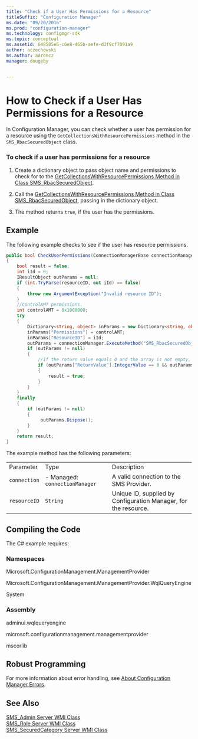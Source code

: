 ```yaml
---
title: "Check if a User Has Permissions for a Resource"
titleSuffix: "Configuration Manager"
ms.date: "09/20/2016"
ms.prod: "configuration-manager"
ms.technology: configmgr-sdk
ms.topic: conceptual
ms.assetid: 648585e5-c6e8-465b-aefe-d3f9cf7091a9
author: aczechowski
ms.author: aaroncz
manager: dougeby


---
```

# How to Check if a User Has Permissions for a Resource
In Configuration Manager, you can check whether a user has permission for a resource using the `GetCollectionsWithResourcePermissions` method in the `SMS_RbacSecuredObject` class.  

### To check if a user has permissions for a resource  

1.  Create a dictionary object to pass object name and permissions to check for to the [GetCollectionsWithResourcePermissions Method in Class SMS_RbacSecuredObject](../../../../develop/reference/core/servers/configure/getcollectionswithresourcepermissions-method-in-class-sms_rbacsecuredobject.md).  

2.  Call the [GetCollectionsWithResourcePermissions Method in Class SMS_RbacSecuredObject](../../../../develop/reference/core/servers/configure/getcollectionswithresourcepermissions-method-in-class-sms_rbacsecuredobject.md), passing in the dictionary object.  

3.  The method returns `true`, if the user has the permissions.  

## Example  
 The following example checks to see if the user has resource permissions.  

```c#  
public bool CheckUserPermissions(ConnectionManagerBase connectionManager, string resourceID)  
{  
    bool result = false;  
    int iId = 0;  
    IResultObject outParams = null;  
    if (int.TryParse(resourceID, out iId) == false)  
    {  
        throw new ArgumentException("Invalid resource ID");  
    }  
    //ControlAMT permissions.  
    int controlAMT = 0x1000000;  
    try  
    {  
        Dictionary<string, object> inParams = new Dictionary<string, object>();  
        inParams["Permissions"] = controlAMT;  
        inParams["ResourceID"] = iId;  
        outParams = connectionManager.ExecuteMethod("SMS_RbacSecuredObject", "GetCollectionsWithResourcePermissions", inParams);  
        if (outParams != null)  
        {  
            //If the return value equals 0 and the array is not empty, the user has the resource permissions.  
            if (outParams["ReturnValue"].IntegerValue == 0 && outParams["CollectionIDs"].StringArrayValue.Length != 0)  
            {  
                result = true;  
            }  
        }  
    }  
    finally  
    {  
        if (outParams != null)  
        {  
             outParams.Dispose();  
        }  
    }  
    return result;  
}  

```  

 The example method has the following parameters:  

||||  
|-|-|-|  
|Parameter|Type|Description|  
|`connection`|-   Managed: `connectionManager`|A valid connection to the SMS Provider.|  
|`resourceID`|`String`|Unique ID, supplied by Configuration Manager, for the resource.|  

## Compiling the Code  
 The C# example requires:  

### Namespaces  
 Microsoft.ConfigurationManagement.ManagementProvider  

 Microsoft.ConfigurationManagement.ManagementProvider.WqlQueryEngine  

 System  

### Assembly  
 adminui.wqlqueryengine  

 microsoft.configurationmanagement.managementprovider  

 mscorlib  

## Robust Programming  
 For more information about error handling, see [About Configuration Manager Errors](../../../../develop/core/understand/about-configuration-manager-errors.md).  

## See Also  
 [SMS_Admin Server WMI Class](../../../../develop/reference/core/servers/configure/sms_admin-server-wmi-class.md)   
 [SMS_Role Server WMI Class](../../../../develop/reference/core/servers/configure/sms_role-server-wmi-class.md)   
 [SMS_SecuredCategory Server WMI Class](../../../../develop/reference/core/servers/configure/sms_securedcategory-server-wmi-class.md)
